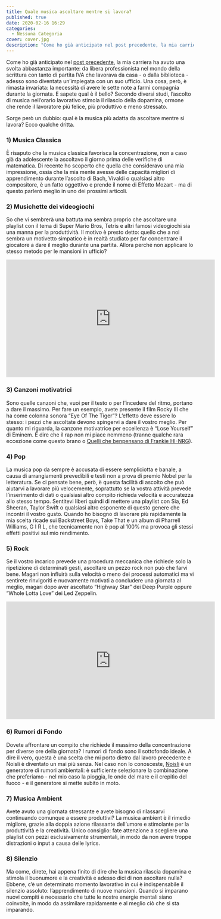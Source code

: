 ```yaml
---
title: Quale musica ascoltare mentre si lavora?
published: true
date: 2020-02-16 16:29
categories:
  - Nessuna Categoria
cover: cover.jpg
description: "Come ho già anticipato nel post precedente, la mia carriera ha avuto una svolta abbastanza importante: da libera professionista nel mondo della scrittura con tanto di partita IVA che lavorava da casa - o dalla biblioteca - adesso sono diventata un’impiegata con un suo ufficio."
---
```

Come ho già anticipato nel [post precedente](https://www.tramusicaeparole.com/si-ricomincia/), la mia carriera ha avuto una svolta abbastanza importante: da libera professionista nel mondo della scrittura con tanto di partita IVA che lavorava da casa - o dalla biblioteca - adesso sono diventata un’impiegata con un suo ufficio. Una cosa, però, è rimasta invariata: la necessità di avere le sette note a farmi compagnia durante la giornata. E sapete qual è il bello? Secondo diversi studi, l’ascolto di musica nell’orario lavorativo stimola il rilascio della dopamina, ormone che rende il lavoratore più felice, più produttivo e meno stressato.

Sorge però un dubbio: qual è la musica più adatta da ascoltare mentre si lavora? Ecco qualche dritta.

### 1) Musica Classica

È risaputo che la musica classica favorisca la concentrazione, non a caso già da adolescente la ascoltavo il giorno prima delle verifiche di matematica. Di recente ho scoperto che quella che consideravo una mia impressione, ossia che la mia mente avesse delle capacità migliori di apprendimento durante l’ascolto di Bach, Vivaldi o qualsiasi altro compositore, è un fatto oggettivo e prende il nome di Effetto Mozart - ma di questo parlerò meglio in uno dei prossimi articoli.

### 2) Musichette dei videogiochi

So che vi sembrerà una battuta ma sembra proprio che ascoltare una playlist con il tema di Super Mario Bros, Tetris e altri famosi videogiochi sia una manna per la produttività. Il motivo è presto detto: quello che a noi sembra un motivetto simpatico è in realtà studiato per far concentrare il giocatore a dare il meglio durante una partita. Allora perché non applicare lo stesso metodo per le mansioni in ufficio?

<iframe width="560" height="315" src="https://www.youtube.com/embed/uhscMsBhNhw" frameborder="0" allow="accelerometer; autoplay; encrypted-media; gyroscope; picture-in-picture" allowfullscreen title="Video"></iframe>

### 3) Canzoni motivatrici

Sono quelle canzoni che, vuoi per il testo o per l’incedere del ritmo, portano a dare il massimo. Per fare un esempio, avete presente il film Rocky III che ha come colonna sonora “Eye Of The Tiger”? L’effetto deve essere lo stesso: i pezzi che ascoltate devono spingervi a dare il vostro meglio. Per quanto mi riguarda, la canzone motivatrice per eccellenza è “Lose Yourself” di Eminem. E dire che il rap non mi piace nemmeno (tranne qualche rara eccezione come questo brano o [Quelli che benpensano di Frankie HI-NRG](https://www.tramusicaeparole.com/quelli-che-benpensano/)).

### 4) Pop

La musica pop da sempre è accusata di essere sempliciotta e banale, a causa di arrangiamenti prevedibili e testi non a prova di premio Nobel per la letteratura. Se ci pensate bene, però, è questa facilità di ascolto che può aiutarvi a lavorare più velocemente, soprattutto se la vostra attività prevede l’inserimento di dati o qualsiasi altro compito richieda velocità e accuratezza allo stesso tempo. Sentitevi liberi quindi di mettere una playlist con Sia, Ed Sheeran, Taylor Swift o qualsiasi altro esponente di questo genere che incontri il vostro gusto. Quando ho bisogno di lavorare più rapidamente la mia scelta ricade sui Backstreet Boys, Take That e un album di Pharrell Williams, G I R L, che tecnicamente non è pop al 100% ma provoca gli stessi effetti positivi sul mio rendimento.

### 5) Rock

Se il vostro incarico prevede una procedura meccanica che richiede solo la ripetizione di determinati gesti, ascoltare un pezzo rock non può che farvi bene. Magari non influirà sulla velocità o meno dei processi automatici ma vi sentirete rinvigoriti e nuovamente motivati a concludere una giornata al meglio, magari dopo aver ascoltato “Highway Star” dei Deep Purple oppure “Whole Lotta Love” dei Led Zeppelin.

<iframe width="560" height="315" src="https://www.youtube.com/embed/UAKCR7kQMTQ" frameborder="0" allow="accelerometer; autoplay; encrypted-media; gyroscope; picture-in-picture" allowfullscreen title="Video"></iframe>

### 6) Rumori di Fondo

Dovete affrontare un compito che richiede il massimo della concentrazione per diverse ore della giornata? I rumori di fondo sono il sottofondo ideale. A dire il vero, questa è una scelta che mi porto dietro dal lavoro precedente e Noisli è diventato un mai più senza. Nel caso non lo conosceste, [Noisli](https://www.noisli.com/) è un generatore di rumori ambientali: è sufficiente selezionare la combinazione che preferiamo - nel mio caso la pioggia, le onde del mare e il crepitìo del fuoco - e il generatore si mette subito in moto.

### 7) Musica Ambient

Avete avuto una giornata stressante e avete bisogno di rilassarvi continuando comunque a essere produttivi? La musica ambient è il rimedio migliore, grazie alla doppia azione rilassante dell’umore e stimolante per la produttività e la creatività. Unico consiglio: fate attenzione a scegliere una playlist con pezzi esclusivamente strumentali, in modo da non avere troppe distrazioni o input a causa delle lyrics.

### 8) Silenzio

Ma come, direte, hai appena finito di dire che la musica rilascia dopamina e stimola il buonumore e la creatività e adesso dici di non ascoltare nulla? Ebbene, c’è un determinato momento lavorativo in cui è indispensabile il silenzio assoluto: l’apprendimento di nuove mansioni. Quando si imparano nuovi compiti è necessario che tutte le nostre energie mentali siano coinvolte, in modo da assimilare rapidamente e al meglio ciò che si sta imparando.
